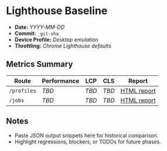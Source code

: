 # Lighthouse Baseline

- **Date:** _YYYY-MM-DD_
- **Commit:** `_git-sha_`
- **Device Profile:** _Desktop emulation_
- **Throttling:** _Chrome Lighthouse defaults_

## Metrics Summary

| Route | Performance | LCP | CLS | Report |
| --- | --- | --- | --- | --- |
| `/profiles` | _TBD_ | _TBD_ | _TBD_ | [HTML report](./reports/baseline/profiles.html) |
| `/jobs` | _TBD_ | _TBD_ | _TBD_ | [HTML report](./reports/baseline/jobs.html) |

## Notes

- Paste JSON output snippets here for historical comparison.
- Highlight regressions, blockers, or TODOs for future phases.
